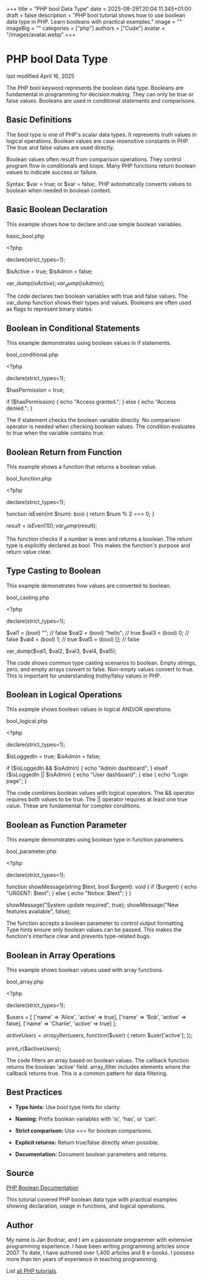 +++
title = "PHP bool Data Type"
date = 2025-08-29T20:04:11.345+01:00
draft = false
description = "PHP bool tutorial shows how to use boolean data type in PHP. Learn booleans with practical examples."
image = ""
imageBig = ""
categories = ["php"]
authors = ["Cude"]
avatar = "/images/avatar.webp"
+++

# PHP bool Data Type

last modified April 16, 2025

The PHP bool keyword represents the boolean data type. Booleans
are fundamental in programming for decision making. They can only be
true or false values. Booleans are used in
conditional statements and comparisons.

## Basic Definitions

The bool type is one of PHP's scalar data types. It represents
truth values in logical operations. Boolean values are case-insensitive
constants in PHP. The true and false values are
used directly.

Boolean values often result from comparison operations. They control program
flow in conditionals and loops. Many PHP functions return boolean values to
indicate success or failure.

Syntax: $var = true; or $var = false;. PHP
automatically converts values to boolean when needed in boolean context.

## Basic Boolean Declaration

This example shows how to declare and use simple boolean variables.

basic_bool.php
  

&lt;?php

declare(strict_types=1);

$isActive = true;
$isAdmin = false;

var_dump($isActive);
var_dump($isAdmin);

The code declares two boolean variables with true and false values.
The var_dump function shows their types and values.
Booleans are often used as flags to represent binary states.

## Boolean in Conditional Statements

This example demonstrates using boolean values in if statements.

bool_conditional.php
  

&lt;?php

declare(strict_types=1);

$hasPermission = true;

if ($hasPermission) {
    echo "Access granted.";
} else {
    echo "Access denied.";
}

The if statement checks the boolean variable directly. No comparison
operator is needed when checking boolean values. The condition evaluates
to true when the variable contains true.

## Boolean Return from Function

This example shows a function that returns a boolean value.

bool_function.php
  

&lt;?php

declare(strict_types=1);

function isEven(int $num): bool {
    return $num % 2 === 0;
}

$result = isEven(10);
var_dump($result);

The function checks if a number is even and returns a boolean.
The return type is explicitly declared as bool. This
makes the function's purpose and return value clear.

## Type Casting to Boolean

This example demonstrates how values are converted to boolean.

bool_casting.php
  

&lt;?php

declare(strict_types=1);

$val1 = (bool) "";        // false
$val2 = (bool) "hello";   // true
$val3 = (bool) 0;         // false
$val4 = (bool) 1;         // true
$val5 = (bool) [];        // false

var_dump($val1, $val2, $val3, $val4, $val5);

The code shows common type casting scenarios to boolean. Empty strings,
zero, and empty arrays convert to false. Non-empty values convert to true.
This is important for understanding truthy/falsy values in PHP.

## Boolean in Logical Operations

This example shows boolean values in logical AND/OR operations.

bool_logical.php
  

&lt;?php

declare(strict_types=1);

$isLoggedIn = true;
$isAdmin = false;

if ($isLoggedIn &amp;&amp; $isAdmin) {
    echo "Admin dashboard";
} elseif ($isLoggedIn || $isAdmin) {
    echo "User dashboard";
} else {
    echo "Login page";
}

The code combines boolean values with logical operators. The &amp;&amp;
operator requires both values to be true. The || operator requires at
least one true value. These are fundamental for complex conditions.

## Boolean as Function Parameter

This example demonstrates using boolean type in function parameters.

bool_parameter.php
  

&lt;?php

declare(strict_types=1);

function showMessage(string $text, bool $urgent): void {
    if ($urgent) {
        echo "URGENT: $text";
    } else {
        echo "Notice: $text";
    }
}

showMessage("System update required", true);
showMessage("New features available", false);

The function accepts a boolean parameter to control output formatting.
Type hints ensure only boolean values can be passed. This makes the
function's interface clear and prevents type-related bugs.

## Boolean in Array Operations

This example shows boolean values used with array functions.

bool_array.php
  

&lt;?php

declare(strict_types=1);

$users = [
    ['name' =&gt; 'Alice', 'active' =&gt; true],
    ['name' =&gt; 'Bob', 'active' =&gt; false],
    ['name' =&gt; 'Charlie', 'active' =&gt; true]
];

$activeUsers = array_filter($users, function($user) {
    return $user['active'];
});

print_r($activeUsers);

The code filters an array based on boolean values. The callback
function returns the boolean 'active' field. array_filter
includes elements where the callback returns true. This is a common
pattern for data filtering.

## Best Practices

- **Type hints:** Use bool type hints for clarity.

- **Naming:** Prefix boolean variables with 'is', 'has', or 'can'.

- **Strict comparison:** Use === for boolean comparisons.

- **Explicit returns:** Return true/false directly when possible.

- **Documentation:** Document boolean parameters and returns.

## Source

[PHP Boolean Documentation](https://www.php.net/manual/en/language.types.boolean.php)

This tutorial covered PHP boolean data type with practical examples
showing declaration, usage in functions, and logical operations.

## Author

My name is Jan Bodnar, and I am a passionate programmer with extensive
programming experience. I have been writing programming articles since 2007.
To date, I have authored over 1,400 articles and 8 e-books. I possess more
than ten years of experience in teaching programming.

List [all PHP tutorials](/php/).